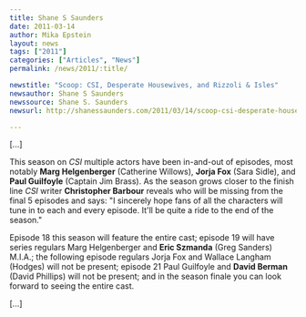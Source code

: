 ```yaml
---
title: Shane S Saunders 
date: 2011-03-14
author: Mika Epstein
layout: news
tags: ["2011"]
categories: ["Articles", "News"]
permalink: /news/2011/:title/

newstitle: "Scoop: CSI, Desperate Housewives, and Rizzoli & Isles"
newsauthor: Shane S Saunders  
newssource: Shane S. Saunders  
newsurl: http://shanessaunders.com/2011/03/14/scoop-csi-desperate-housewives-and-rizzoli-isles/  

---
```


[...]

This season on *CSI* multiple actors have been in-and-out of episodes, most notably **Marg Helgenberger** (Catherine Willows), **Jorja Fox** (Sara Sidle), and **Paul Guilfoyle** (Captain Jim Brass). As the season grows closer to the finish line *CSI* writer **Christopher Barbour** reveals who will be missing from the final 5 episodes and says: "I sincerely hope fans of all the characters will tune in to each and every episode. It'll be quite a ride to the end of the season."

Episode 18 this season will feature the entire cast; episode 19 will have series regulars Marg Helgenberger and **Eric Szmanda** (Greg Sanders) M.I.A.; the following episode regulars Jorja Fox and Wallace Langham (Hodges) will not be present; episode 21 Paul Guilfoyle and **David Berman** (David Phillips) will not be present; and in the season finale you can look forward to seeing the entire cast.

[...]

